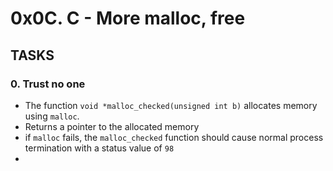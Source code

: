 # 0x0C. C - More malloc, free
## TASKS
### 0. Trust no one
* The function `void *malloc_checked(unsigned int b)` allocates memory using `malloc`.
* Returns a pointer to the allocated memory
* if `malloc` fails, the `malloc_checked` function should cause normal process termination with a status value of `98`
* 
